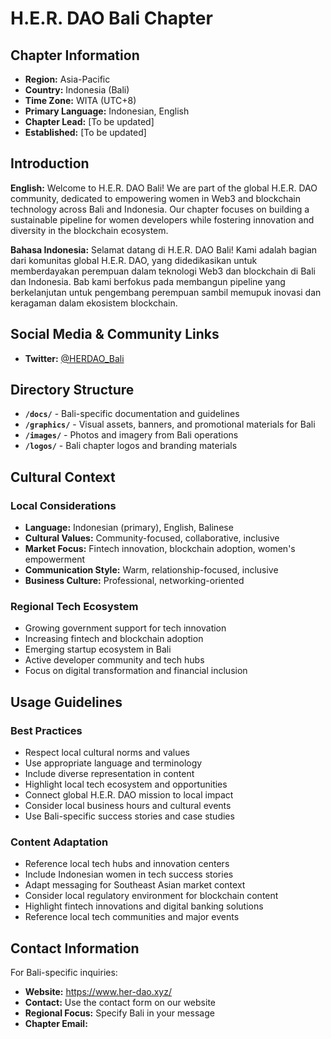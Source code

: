 # H.E.R. DAO Bali Chapter

## Chapter Information

- **Region:** Asia-Pacific
- **Country:** Indonesia (Bali)
- **Time Zone:** WITA (UTC+8)
- **Primary Language:** Indonesian, English
- **Chapter Lead:** [To be updated]
- **Established:** [To be updated]

## Introduction

**English:**
Welcome to H.E.R. DAO Bali! We are part of the global H.E.R. DAO community, dedicated to empowering women in Web3 and blockchain technology across Bali and Indonesia. Our chapter focuses on building a sustainable pipeline for women developers while fostering innovation and diversity in the blockchain ecosystem.

**Bahasa Indonesia:**
Selamat datang di H.E.R. DAO Bali! Kami adalah bagian dari komunitas global H.E.R. DAO, yang didedikasikan untuk memberdayakan perempuan dalam teknologi Web3 dan blockchain di Bali dan Indonesia. Bab kami berfokus pada membangun pipeline yang berkelanjutan untuk pengembang perempuan sambil memupuk inovasi dan keragaman dalam ekosistem blockchain.

## Social Media & Community Links

- **Twitter:** [@HERDAO_Bali](https://x.com/herdaobali) 

## Directory Structure

- **`/docs/`** - Bali-specific documentation and guidelines
- **`/graphics/`** - Visual assets, banners, and promotional materials for Bali
- **`/images/`** - Photos and imagery from Bali operations
- **`/logos/`** - Bali chapter logos and branding materials

## Cultural Context

### Local Considerations
- **Language:** Indonesian (primary), English, Balinese
- **Cultural Values:** Community-focused, collaborative, inclusive
- **Market Focus:** Fintech innovation, blockchain adoption, women's empowerment
- **Communication Style:** Warm, relationship-focused, inclusive
- **Business Culture:** Professional, networking-oriented

### Regional Tech Ecosystem
- Growing government support for tech innovation
- Increasing fintech and blockchain adoption
- Emerging startup ecosystem in Bali
- Active developer community and tech hubs
- Focus on digital transformation and financial inclusion

## Usage Guidelines

### Best Practices
- Respect local cultural norms and values
- Use appropriate language and terminology
- Include diverse representation in content
- Highlight local tech ecosystem and opportunities
- Connect global H.E.R. DAO mission to local impact
- Consider local business hours and cultural events
- Use Bali-specific success stories and case studies

### Content Adaptation
- Reference local tech hubs and innovation centers
- Include Indonesian women in tech success stories
- Adapt messaging for Southeast Asian market context
- Consider local regulatory environment for blockchain content
- Highlight fintech innovations and digital banking solutions
- Reference local tech communities and major events

## Contact Information

For Bali-specific inquiries:
- **Website:** https://www.her-dao.xyz/
- **Contact:** Use the contact form on our website
- **Regional Focus:** Specify Bali in your message
- **Chapter Email:** 
